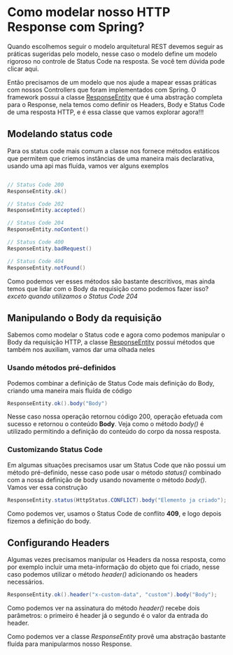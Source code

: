 # Como modelar nosso HTTP Response com Spring?

Quando escolhemos seguir o modelo arquitetural REST devemos seguir as práticas sugeridas pelo modelo,
nesse caso o modelo define um modelo rigoroso no controle de Status Code na resposta. Se você tem dúvida pode clicar
aqui.

Então precisamos de um modelo que nos ajude a mapear essas práticas com nossos Controllers que foram implementados
com Spring.
O framework possui a classe [ResponseEntity](https://docs.spring.io/spring/docs/current/javadoc-api/org/springframework/http/ResponseEntity.html) que é uma abstração completa para o Response, nela temos como definir
os Headers, Body e Status Code de uma resposta HTTP, e é essa classe que vamos explorar agora!!!

## Modelando status code

Para os status code mais comum a classe nos fornece métodos estáticos que permitem que criemos
instâncias de uma maneira mais declarativa, usando uma api mas fluída, vamos ver alguns exemplos
```java

// Status Code 200
ResponseEntity.ok()

// Status Code 202
ResponseEntity.accepted()

// Status Code 204
ResponseEntity.noContent()

// Status Code 400
ResponseEntity.badRequest()

// Status Code 404
ResponseEntity.notFound()

```
Como podemos ver esses métodos são bastante descritivos, mas ainda temos que lidar
com o Body da requisição como podemos fazer isso?  _exceto quando utilizamos o Status Code 204_

## Manipulando o Body da requisição

Sabemos como modelar o Status code e agora como podemos manipular o Body da requisição HTTP, a classe [ResponseEntity](https://docs.spring.io/spring/docs/current/javadoc-api/org/springframework/http/ResponseEntity.html)
possui métodos que também nos auxiliam, vamos dar uma olhada neles

### Usando métodos pré-definidos
Podemos combinar a definição de Status Code mais definição do Body, criando uma maneira mais fluída de código

```java
ResponseEntity.ok().body("Body")
```
Nesse caso nossa operação retornou código 200, operação efetuada com sucesso e retornou o conteúdo **Body**.
Veja como o método _body()_ é utilizado permitindo a definição do conteúdo do corpo da nossa resposta.



### Customizando Status Code

Em algumas situações precisamos usar um Status Code que não possui um método pré-definido, nesse
caso pode usar o método _status()_ combinado com a nossa definição de body usando novamente o
método _body()_. Vamos ver essa construção

```java
ResponseEntity.status(HttpStatus.CONFLICT).body("Elemento ja criado");
```
Como podemos ver, usamos o Status Code de conflito **409**, e logo depois fizemos a definição do
body.


## Configurando Headers

Algumas vezes precisamos manipular os Headers da nossa resposta, como por exemplo incluir uma
meta-informação do objeto que foi criado, nesse caso podemos utilizar o método _header()_ adicionando
os headers necessários.

```java
ResponseEntity.ok().header("x-custom-data", "custom").body("Body");
```

Como podemos ver na assinatura do método _header()_ recebe dois parâmetros: o primeiro
é header já o segundo é o valor da entrada do header.

Como podemos ver a classe _ResponseEntity_ provê uma abstração bastante fluída para manipularmos
nosso Response.


